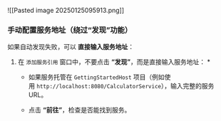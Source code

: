 ![[Pasted image 20250125095913.png]]
### **手动配置服务地址（绕过“发现”功能）**

如果自动发现失败，可以 **直接输入服务地址**：

1. 在 `添加服务引用` 窗口中，不要点击 **“发现”**，而是直接输入服务地址：
	* 
    
    - 如果服务托管在 `GettingStartedHost` 项目（例如使用 `http://localhost:8080/CalculatorService`），输入完整的服务 URL。
        
    - 点击 **“前往”**，检查是否能找到服务。
